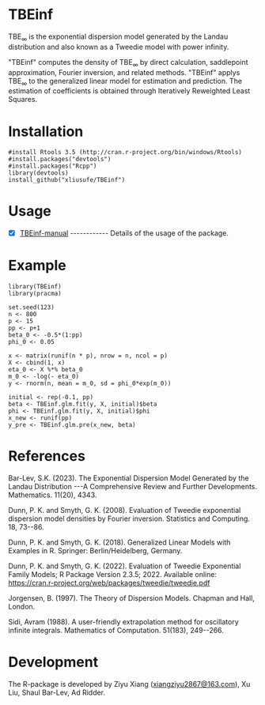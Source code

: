 # TBEinf
$\text{TBE}_\infty$ is the exponential dispersion model generated by the Landau distribution and also known as a Tweedie model with power infinity. 

"TBEinf" computes the density of $\text{TBE}_\infty$ by direct calculation, saddlepoint approximation, Fourier inversion, and related methods. "TBEinf" applys $\text{TBE}_\infty$ to the generalized linear model for estimation and prediction. The estimation of coefficients is obtained through Iteratively Reweighted Least Squares.

# Installation

    #install Rtools 3.5 (http://cran.r-project.org/bin/windows/Rtools)
    #install.packages("devtools")
    #install.packages("Rcpp")
    library(devtools)
    install_github("xliusufe/TBEinf")

# Usage

- [x] [TBEinf-manual](https://github.com/xliusufe/TBEinf/blob/master/inst/TBEinf-manual.pdf) ------------ Details of the usage of the package.

# Example

    library(TBEinf)
    library(pracma)

    set.seed(123)
    n <- 800
    p <- 15
    pp <- p+1
    beta_0 <- -0.5*(1:pp)
    phi_0 <- 0.05

    x <- matrix(runif(n * p), nrow = n, ncol = p)
    X <- cbind(1, x)
    eta_0 <- X %*% beta_0
    m_0 <- -log(- eta_0)
    y <- rnorm(n, mean = m_0, sd = phi_0*exp(m_0))

    initial <- rep(-0.1, pp)
    beta <- TBEinf.glm.fit(y, X, initial)$beta
    phi <- TBEinf.glm.fit(y, X, initial)$phi
    x_new <- runif(pp)
    y_pre <- TBEinf.glm.pre(x_new, beta)


# References
Bar-Lev, S.K. (2023).
The Exponential Dispersion Model Generated by the Landau Distribution
---A Comprehensive Review and Further Developments.
Mathematics.
11(20), 4343.

Dunn, P. K. and Smyth, G. K. (2008).
Evaluation of Tweedie exponential dispersion model densities by Fourier inversion.
Statistics and Computing.
18, 73--86.

Dunn, P. K. and Smyth, G. K. (2018).
Generalized Linear Models with Examples in R.
Springer: Berlin/Heidelberg, Germany.

Dunn, P. K. and Smyth, G. K. (2022).
Evaluation of Tweedie Exponential Family Models; R Package Version 2.3.5; 2022.
Available online: https://cran.r-project.org/web/packages/tweedie/tweedie.pdf

Jorgensen, B. (1997).
The Theory of Dispersion Models.
Chapman and Hall, London.

Sidi, Avram (1988).  A user-friendly extrapolation method for
oscillatory infinite integrals.
Mathematics of Computation.
51(183), 249--266.

# Development
The R-package is developed by Ziyu Xiang (xiangziyu2867@163.com), Xu Liu, Shaul Bar-Lev, Ad Ridder.




